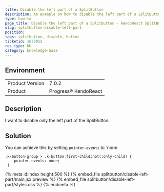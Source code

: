 ```yaml
---
title: Disable the left part of a SplitButton
description: An example on how to disable the left part of a SplitButton
type: how-to
page_title: Disable the left part of a SplitButton - KendoReact SplitButton
slug: splitbutton-disable-left-part
position:
tags: splitbutton, disable, button
ticketid: 1635912
res_type: kb
category: knowledge-base
---
```


## Environment
<table>
	<tbody>
		<tr>
			<td>Product Version</td>
			<td>7.0.2</td>
		</tr>
		<tr>
			<td>Product</td>
			<td>Progress® KendoReact</td>
		</tr>
	</tbody>
</table>

## Description
I want to disable only the left part of the SplitButton.

## Solution
You can achieve this by setting `pointer-events` to `none:

```
.k-button-group > .k-button:first-child:not(:only-child) {
    pointer-events: none;
 }
 ```

{% meta id:index height:500 %}
{% embed_file splitbutton/disable-left-part/main.jsx preview %}
{% embed_file splitbutton/disable-left-part/styles.css  %}
{% endmeta %}